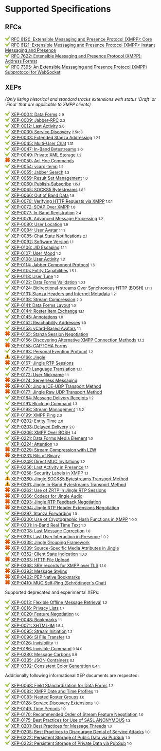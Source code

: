 # Supported Specifications

## RFCs

![supported][supported]           [RFC 6120: Extensible Messaging and Presence Protocol (XMPP): Core](https://tools.ietf.org/html/rfc6120)<br/>
![supported][supported]           [RFC 6121: Extensible Messaging and Presence Protocol (XMPP): Instant Messaging and Presence](https://tools.ietf.org/html/rfc6121)<br/>
![supported][supported]           [RFC 7622: Extensible Messaging and Presence Protocol (XMPP): Address Format](https://tools.ietf.org/html/rfc7622)<br/>
![supported][supported]           [RFC 7395: An Extensible Messaging and Presence Protocol (XMPP) Subprotocol for WebSocket](https://tools.ietf.org/html/rfc7395)<br/>

## XEPs

*(Only listing historical and standard tracks extensions with status 'Draft' or 'Final' that are applicable to XMPP
clients)*

![supported][supported]           [XEP-0004: Data Forms](https://xmpp.org/extensions/xep-0004.html) <small>
2.9</small><br/>
![supported][supported]           [XEP-0009: Jabber-RPC](https://xmpp.org/extensions/xep-0009.html) <small>
2.2</small><br/>
![supported][supported]           [XEP-0012: Last Activity](https://xmpp.org/extensions/xep-0012.html) <small>
2.0</small><br/>
![supported][supported]           [XEP-0030: Service Discovery](https://xmpp.org/extensions/xep-0030.html) <small>
2.5rc3</small><br/>
![supported][supported]           [XEP-0033: Extended Stanza Addressing](https://xmpp.org/extensions/xep-0033.html) <small>
1.2.1</small><br/>
![supported][supported]           [XEP-0045: Multi-User Chat](https://xmpp.org/extensions/xep-0045.html) <small>
1.31</small><br/>
![supported][supported]           [XEP-0047: In-Band Bytestreams](https://xmpp.org/extensions/xep-0047.html) <small>
2.0</small><br/>
![supported][supported]           [XEP-0049: Private XML Storage](https://xmpp.org/extensions/xep-0049.html) <small>
1.2</small><br/>
![not supported][not supported]   [XEP-0050: Ad-Hoc Commands](https://xmpp.org/extensions/xep-0050.html) <br/>
![supported][supported]           [XEP-0054: vcard-temp](https://xmpp.org/extensions/xep-0054.html) <small>
1.2</small><br/>
![supported][supported]           [XEP-0055: Jabber Search](https://xmpp.org/extensions/xep-0055.html) <small>
1.3</small><br/>
![supported][supported]           [XEP-0059: Result Set Management](https://xmpp.org/extensions/xep-0059.html) <small>
1.0</small><br/>
![supported][supported]           [XEP-0060: Publish-Subscribe](https://xmpp.org/extensions/xep-0060.html) <small>
1.15.1</small><br/>
![supported][supported]           [XEP-0065: SOCKS5 Bytestreams](https://xmpp.org/extensions/xep-0065.html) <small>
1.8.1</small><br/>
![supported][supported]           [XEP-0066: Out of Band Data](https://xmpp.org/extensions/xep-0066.html) <small>
1.5</small><br/>
![supported][supported]           [XEP-0070: Verifying HTTP Requests via XMPP](https://xmpp.org/extensions/xep-0070.html) <small>
1.0.1</small><br/>
![supported][supported]           [XEP-0072: SOAP Over XMPP](https://xmpp.org/extensions/xep-0072.html) <small>
1.0</small><br/>
![supported][supported]           [XEP-0077: In-Band Registration](https://xmpp.org/extensions/xep-0077.html) <small>
2.4</small><br/>
![supported][supported]           [XEP-0079: Advanced Message Processing](https://xmpp.org/extensions/xep-0079.html) <small>
1.2</small><br/>
![supported][supported]           [XEP-0080: User Location](https://xmpp.org/extensions/xep-0080.html) <small>
1.9</small><br/>
![supported][supported]           [XEP-0084: User Avatar](https://xmpp.org/extensions/xep-0084.html) <small>
1.1.1</small><br/>
![supported][supported]           [XEP-0085: Chat State Notifications](https://xmpp.org/extensions/xep-0085.html) <small>
2.1</small><br/>
![supported][supported]           [XEP-0092: Software Version](https://xmpp.org/extensions/xep-0092.html) <small>
1.1</small><br/>
![supported][supported]           [XEP-0106: JID Escaping](https://xmpp.org/extensions/xep-0106.html) <small>
1.1.1</small><br/>
![supported][supported]           [XEP-0107: User Mood](https://xmpp.org/extensions/xep-0107.html) <small>
1.2</small><br/>
![supported][supported]           [XEP-0108: User Activity](https://xmpp.org/extensions/xep-0108.html) <small>
1.3</small><br/>
![supported][supported]           [XEP-0114: Jabber Component Protocol](https://xmpp.org/extensions/xep-0114.html) <small>
1.6</small><br/>
![supported][supported]           [XEP-0115: Entity Capabilities](https://xmpp.org/extensions/xep-0115.html) <small>
1.5.1</small><br/>
![supported][supported]           [XEP-0118: User Tune](https://xmpp.org/extensions/xep-0118.html) <small>
1.2</small><br/>
![supported][supported]           [XEP-0122: Data Forms Validation](https://xmpp.org/extensions/xep-0122.html) <small>
1.0.1</small><br/>
![supported][supported]           [XEP-0124: Bidirectional-streams Over Synchronous HTTP (BOSH)](https://xmpp.org/extensions/xep-0124.html) <small>
1.11.1</small><br/>
![supported][supported]           [XEP-0131: Stanza Headers and Internet Metadata](https://xmpp.org/extensions/xep-0131.html) <small>
1.2</small><br/>
![supported][supported]           [XEP-0138: Stream Compression](https://xmpp.org/extensions/xep-0138.html) <small>
2.0</small><br/>
![supported][supported]           [XEP-0141: Data Forms Layout](https://xmpp.org/extensions/xep-0141.html) <small>
1.0</small><br/>
![supported][supported]           [XEP-0144: Roster Item Exchange](https://xmpp.org/extensions/xep-0144.html) <small>
1.1.1</small><br/>
![supported][supported]           [XEP-0145: Annotations](https://xmpp.org/extensions/xep-0145.html) <small>
1.0</small><br/>
![supported][supported]           [XEP-0152: Reachability Addresses](https://xmpp.org/extensions/xep-0152.html) <small>
1.0</small><br/>
![supported][supported]           [XEP-0153: vCard-Based Avatars](https://xmpp.org/extensions/xep-0153.html) <small>
1.1</small><br/>
![not supported][not supported]   [XEP-0155: Stanza Session Negotiation](https://xmpp.org/extensions/xep-0155.html) <br/>
![supported][supported]           [XEP-0156: Discovering Alternative XMPP Connection Methods](https://xmpp.org/extensions/xep-0156.html) <small>
1.1.2</small><br/>
![not supported][not supported]   [XEP-0158: CAPTCHA Forms](https://xmpp.org/extensions/xep-0158.html) <br/>
![supported][supported]           [XEP-0163: Personal Eventing Protocol](https://xmpp.org/extensions/xep-0163.html) <small>
1.2</small><br/>
![in development][in development] [XEP-0166: Jingle](https://xmpp.org/extensions/xep-0166.html) <br/>
![not supported][not supported]   [XEP-0167: Jingle RTP Sessions](https://xmpp.org/extensions/xep-0167.html) <br/>
![supported][supported]           [XEP-0171: Language Translation](https://xmpp.org/extensions/xep-0171.html) <small>
1.1.1</small><br/>
![supported][supported]           [XEP-0172: User Nickname](https://xmpp.org/extensions/xep-0172.html) <small>
1.1</small><br/>
![not supported][not supported]   [XEP-0174: Serverless Messaging](https://xmpp.org/extensions/xep-0174.html) <br/>
![not supported][not supported]   [XEP-0176: Jingle ICE-UDP Transport Method](https://xmpp.org/extensions/xep-0176.html) <br/>
![not supported][not supported]   [XEP-0177: Jingle Raw UDP Transport Method](https://xmpp.org/extensions/xep-0177.html) <br/>
![supported][supported]           [XEP-0184: Message Delivery Receipts](https://xmpp.org/extensions/xep-0184.html) <small>
1.2</small><br/>
![supported][supported]           [XEP-0191: Blocking Command](https://xmpp.org/extensions/xep-0191.html) <small>
1.3</small><br/>
![supported][supported]           [XEP-0198: Stream Management](https://xmpp.org/extensions/xep-0198.html) <small>
1.5.2</small><br/>
![supported][supported]           [XEP-0199: XMPP Ping](https://xmpp.org/extensions/xep-0199.html) <small>
2.0</small><br/>
![supported][supported]           [XEP-0202: Entity Time](https://xmpp.org/extensions/xep-0202.html) <small>
2.0</small><br/>
![supported][supported]           [XEP-0203: Delayed Delivery](https://xmpp.org/extensions/xep-0203.html) <small>
2.0</small><br/>
![supported][supported]           [XEP-0206: XMPP Over BOSH](https://xmpp.org/extensions/xep-0206.html) <small>
1.4</small><br/>
![supported][supported]           [XEP-0221: Data Forms Media Element](https://xmpp.org/extensions/xep-0221.html) <small>
1.0</small><br/>
![supported][supported]           [XEP-0224: Attention](https://xmpp.org/extensions/xep-0224.html) <small>
1.0</small><br/>
![not supported][not supported]   [XEP-0229: Stream Compression with LZW](https://xmpp.org/extensions/xep-0229.html) <br/>
![not supported][not supported]   [XEP-0231: Bits of Binary](https://xmpp.org/extensions/xep-0231.html) <br/>
![supported][supported]           [XEP-0249: Direct MUC Invitations](https://xmpp.org/extensions/xep-0249.html) <small>
1.2</small><br/>
![supported][supported]           [XEP-0256: Last Activity in Presence](https://xmpp.org/extensions/xep-0256.html) <small>
1.1</small><br/>
![supported][supported]           [XEP-0258: Security Labels in XMPP](https://xmpp.org/extensions/xep-0258.html) <small>
1.1</small><br/>
![in development][in development] [XEP-0260: Jingle SOCKS5 Bytestreams Transport Method](https://xmpp.org/extensions/xep-0260.html) <br/>
![in development][in development] [XEP-0261: Jingle In-Band Bytestreams Transport Method](https://xmpp.org/extensions/xep-0261.html) <br/>
![not supported][not supported]   [XEP-0262: Use of ZRTP in Jingle RTP Sessions](https://xmpp.org/extensions/xep-0262.html) <br/>
![not supported][not supported]   [XEP-0266: Codecs for Jingle Audio](https://xmpp.org/extensions/xep-0266.html) <br/>
![not supported][not supported]   [XEP-0293: Jingle RTP Feedback Negotiation](https://xmpp.org/extensions/xep-0293.html) <br/>
![not supported][not supported]   [XEP-0294: Jingle RTP Header Extensions Negotiation](https://xmpp.org/extensions/xep-0294.html) <br/>
![supported][supported]           [XEP-0297: Stanza Forwarding](https://xmpp.org/extensions/xep-0297.html) <small>
1.0</small><br/>
![supported][supported]           [XEP-0300: Use of Cryptographic Hash Functions in XMPP](https://xmpp.org/extensions/xep-0300.html) <small>
1.0.0</small><br/>
![supported][supported]           [XEP-0301: In-Band Real Time Text](https://xmpp.org/extensions/xep-0301.html) <small>
1.0</small><br/>
![supported][supported]           [XEP-0308: Last Message Correction](https://xmpp.org/extensions/xep-0308.html) <small>
1.0</small><br/>
![supported][supported]           [XEP-0319: Last User Interaction in Presence](https://xmpp.org/extensions/xep-0319.html) <small>
1.0.2</small><br/>
![not supported][not supported]   [XEP-0338: Jingle Grouping Framework](https://xmpp.org/extensions/xep-0338.html) <br/>
![not supported][not supported]   [XEP-0339: Source-Specific Media Attributes in Jingle](https://xmpp.org/extensions/xep-0339.html) <br/>
![supported][supported]           [XEP-0352: Client State Indication](https://xmpp.org/extensions/xep-0352.html) <small>
1.0.0</small><br/>
![not supported][not supported]   [XEP-0363: HTTP File Upload](https://xmpp.org/extensions/xep-0363.html) <br/>
![supported][supported]           [XEP-0368: SRV records for XMPP over TLS](https://xmpp.org/extensions/xep-0368.html) <small>
1.1.0</small><br/>
![not supported][not supported]   [XEP-0393: Message Styling](https://xmpp.org/extensions/xep-0393.html) <br/>
![not supported][not supported]   [XEP-0402: PEP Native Bookmarks](https://xmpp.org/extensions/xep-0402.html) <br/>
![not supported][not supported]   [XEP-0410: MUC Self-Ping (Schrödinger's Chat)](https://xmpp.org/extensions/xep-0410.html) <br/>


Supported deprecated and experimental XEPs:

![supported][supported]           [XEP-0013: Flexible Offline Message Retrieval](https://xmpp.org/extensions/xep-0013.html) <small>
1.2</small><br/>
![supported][supported]           [XEP-0016: Privacy Lists](https://xmpp.org/extensions/xep-0016.html) <small>
1.7</small><br/>
![supported][supported]           [XEP-0020: Feature Negotiation](https://xmpp.org/extensions/xep-0020.html) <small>
1.6</small><br/>
![supported][supported]           [XEP-0048: Bookmarks](https://xmpp.org/extensions/xep-0048.html) <small>
1.1</small><br/>
![supported][supported]           [XEP-0071: XHTML-IM](https://xmpp.org/extensions/xep-0071.html) <small>
1.5.4</small><br/>
![supported][supported]           [XEP-0095: Stream Initiation](https://xmpp.org/extensions/xep-0095.html) <small>
1.2</small><br/>
![supported][supported]           [XEP-0096: SI File Transfer](https://xmpp.org/extensions/xep-0096.html) <small>
1.3</small><br/>
![supported][supported]           [XEP-0126: Invisibility](https://xmpp.org/extensions/xep-0126.html) <small>
1.1</small><br/>
![supported][supported]           [XEP-0186: Invisible Command](https://xmpp.org/extensions/xep-0186.html) <small>
0.14.0</small><br/>
![supported][supported]           [XEP-0280: Message Carbons](https://xmpp.org/extensions/xep-0280.html) <small>
0.9</small><br/>
![supported][supported]           [XEP-0335: JSON Containers](https://xmpp.org/extensions/xep-0335.html) <small>
0.1</small><br/>
![supported][supported]           [XEP-0392: Consistent Color Generation](https://xmpp.org/extensions/xep-0392.html) <small>
0.4.1</small><br/>

Additionally following informational XEP documents are respected:

![supported][supported]           [XEP-0068: Field Standardization for Data Forms](https://xmpp.org/extensions/xep-0068.html) <small>
1.2</small><br/>
![supported][supported]           [XEP-0082: XMPP Date and Time Profiles](https://xmpp.org/extensions/xep-0082.html) <small>
1.1</small><br/>
![supported][supported]           [XEP-0083: Nested Roster Groups](https://xmpp.org/extensions/xep-0083.html) <small>
1.0</small><br/>
![supported][supported]           [XEP-0128: Service Discovery Extensions](https://xmpp.org/extensions/xep-0128.html) <small>
1.0</small><br/>
![supported][supported]           [XEP-0149: Time Periods](https://xmpp.org/extensions/xep-0149.html) <small>
1.0</small><br/>
![supported][supported]           [XEP-0170: Recommended Order of Stream Feature Negotiation](https://xmpp.org/extensions/xep-0170.html) <small>
1.0</small><br/>
![supported][supported]           [XEP-0175: Best Practices for Use of SASL ANONYMOUS](https://xmpp.org/extensions/xep-0175.html) <small>
1.2</small><br/>
![supported][supported]           [XEP-0201: Best Practices for Message Threads](https://xmpp.org/extensions/xep-0201.html) <small>
1.0</small><br/>
![supported][supported]           [XEP-0205: Best Practices to Discourage Denial of Service Attacks](https://xmpp.org/extensions/xep-0205.html) <small>
1.0</small><br/>
![supported][supported]           [XEP-0222: Persistent Storage of Public Data via PubSub](https://xmpp.org/extensions/xep-0222.html) <small>
1.0</small><br/>
![supported][supported]           [XEP-0223: Persistent Storage of Private Data via PubSub](https://xmpp.org/extensions/xep-0223.html) <small>
1.0</small><br/>

[supported]: supported.png "Is supported"

[not supported]: notsupported.png "Is not supported"

[in development]: development.png "Is in development or planned"